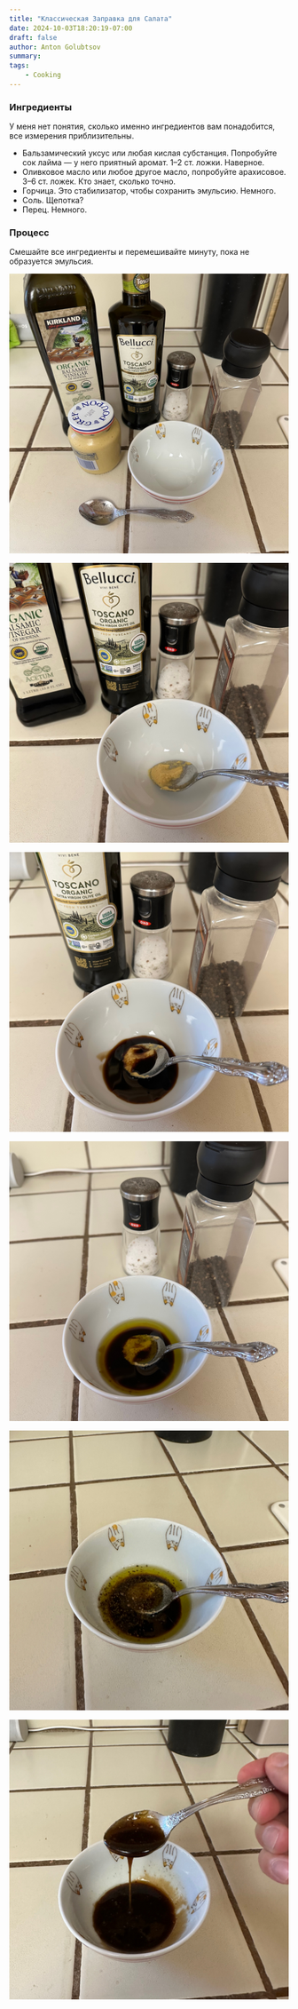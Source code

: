 ```yaml
---
title: "Классическая Заправка для Салата"
date: 2024-10-03T18:20:19-07:00
draft: false
author: Anton Golubtsov
summary:
tags:
    - Cooking
---
```


### Ингредиенты

У меня нет понятия, сколько именно ингредиентов вам понадобится, все измерения приблизительны.

-   Бальзамический уксус или любая кислая субстанция. Попробуйте сок лайма — у него приятный аромат. 1–2 ст. ложки. Наверное.
-   Оливковое масло или любое другое масло, попробуйте арахисовое. 3–6 ст. ложек. Кто знает, сколько точно.
-   Горчица. Это стабилизатор, чтобы сохранить эмульсию. Немного.
-   Соль. Щепотка?
-   Перец. Немного.

### Процесс

Смешайте все ингредиенты и перемешивайте минуту, пока не образуется эмульсия.

![](./step_1.jpeg)

![](./step_2.jpeg)

![](./step_3.jpeg)

![](./step_4.jpeg)

![](./step_5.jpeg)

![](./done.jpeg)
